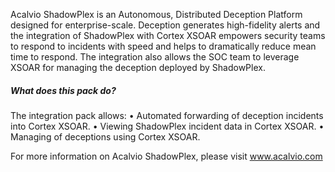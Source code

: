 Acalvio ShadowPlex is an Autonomous, Distributed Deception Platform designed for enterprise-scale. Deception generates high-fidelity alerts and the integration of ShadowPlex with Cortex XSOAR empowers security teams to respond to incidents with speed and helps to dramatically reduce mean time to respond. The integration also allows the SOC team to leverage XSOAR for managing the deception deployed by ShadowPlex.

##### What does this pack do?
The integration pack allows:
• Automated forwarding of deception incidents into Cortex XSOAR.
• Viewing ShadowPlex incident data in Cortex XSOAR.
• Managing of deceptions using Cortex XSOAR.

For more information on Acalvio ShadowPlex, please visit www.acalvio.com
